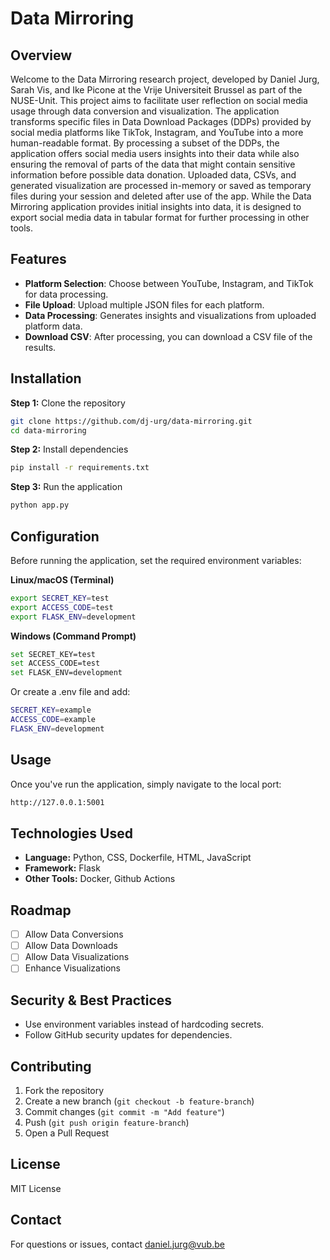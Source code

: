 # Data Mirroring

## Overview
Welcome to the Data Mirroring research project, developed by Daniel Jurg, Sarah Vis, and Ike Picone at the Vrije Universiteit Brussel as part of the NUSE-Unit. This project aims to facilitate user reflection on social media usage through data conversion and visualization. The application transforms specific files in Data Download Packages (DDPs) provided by social media platforms like TikTok, Instagram, and YouTube into a more human-readable format. By processing a subset of the DDPs, the application offers social media users insights into their data while also ensuring the removal of parts of the data that might contain sensitive information before possible data donation. Uploaded data, CSVs, and generated visualization are processed in-memory or saved as temporary files during your session and deleted after use of the app. While the Data Mirroring application provides initial insights into data, it is designed to export social media data in tabular format for further processing in other tools.

## Features
- **Platform Selection**: Choose between YouTube, Instagram, and TikTok for data processing.
- **File Upload**: Upload multiple JSON files for each platform.
- **Data Processing**: Generates insights and visualizations from uploaded platform data.
- **Download CSV**: After processing, you can download a CSV file of the results.

## Installation
**Step 1:** Clone the repository  
```bash
git clone https://github.com/dj-urg/data-mirroring.git
cd data-mirroring
```

**Step 2:** Install dependencies  
```bash
pip install -r requirements.txt
```

**Step 3:** Run the application  
```bash
python app.py
```

## Configuration
Before running the application, set the required environment variables:

**Linux/macOS (Terminal)**
```bash
export SECRET_KEY=test
export ACCESS_CODE=test
export FLASK_ENV=development
```

**Windows (Command Prompt)**

```bash
set SECRET_KEY=test
set ACCESS_CODE=test
set FLASK_ENV=development
```

Or create a .env file and add:

```bash
SECRET_KEY=example
ACCESS_CODE=example
FLASK_ENV=development
```

## Usage
Once you've run the application, simply navigate to the local port:
```bash
http://127.0.0.1:5001
```

## Technologies Used
- **Language:** Python, CSS, Dockerfile, HTML, JavaScript
- **Framework:** Flask
- **Other Tools:** Docker, Github Actions

## Roadmap
- [ ] Allow Data Conversions
- [ ] Allow Data Downloads
- [ ] Allow Data Visualizations
- [ ] Enhance Visualizations

## Security & Best Practices
- Use environment variables instead of hardcoding secrets.
- Follow GitHub security updates for dependencies.

## Contributing
1. Fork the repository
2. Create a new branch (`git checkout -b feature-branch`)
3. Commit changes (`git commit -m "Add feature"`)
4. Push (`git push origin feature-branch`)
5. Open a Pull Request

## License
MIT License 

## Contact
For questions or issues, contact daniel.jurg@vub.be
